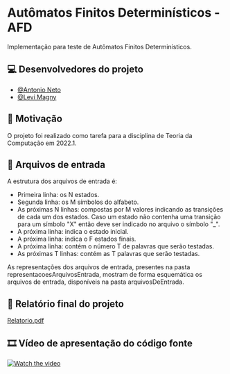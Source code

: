 # Autômatos Finitos Determinísticos - AFD
Implementação para teste de Autômatos Finitos Determinísticos.

## 💻 Desenvolvedores do projeto 
- <a target="_blank" href="https://github.com/AntonioRNeto216"> @Antonio Neto</a>
- <a target="_blank" href="https://github.com/Levi-Magny">@Levi Magny</a>

## 📎 Motivação
O projeto foi realizado como tarefa para a disciplina de Teoria da Computação em 2022.1.

## 📁 Arquivos de entrada
A estrutura dos arquivos de entrada é:
- Primeira linha: os N estados.
- Segunda linha: os M símbolos do alfabeto.
- As próximas N linhas: compostas por M valores indicando as transições de cada um dos estados. Caso um estado não contenha uma transição para um símbolo "X" então deve ser indicado no arquivo o símbolo "_".
- A próxima linha: indica o estado inicial.
- A próxima linha: indica o F estados finais.
- A próxima linha: contém o número T de palavras que serão testadas.
- As próximas T linhas: contém as T palavras que serão testadas.

As representações dos arquivos de entrada, presentes na pasta representacoesArquivosEntrada, mostram de forma esquemática os arquivos de entrada, disponíveis na pasta arquivosDeEntrada.

## 📝 Relatório final do projeto
[Relatorio.pdf](https://github.com/AntonioRNeto216/AFD/files/9252738/Relatorio.pdf)

## 🎞️ Vídeo de apresentação do código fonte
[![Watch the video](https://img.youtube.com/vi/NsgS0UBOtRU/maxresdefault.jpg)](https://www.youtube.com/embed/NsgS0UBOtRU?start=9)
